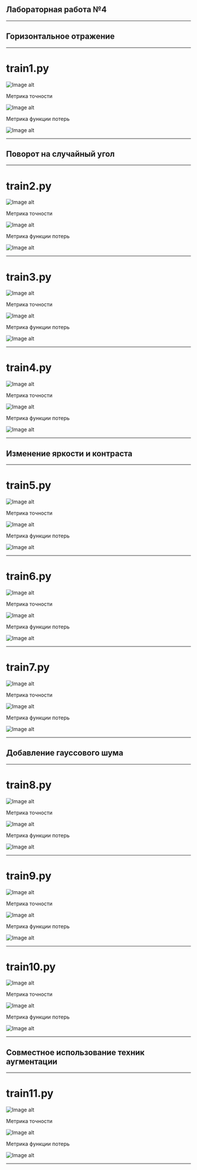 ## Лабораторная работа №4

---

## Горизонтальное отражение

---

# train1.py

![Image alt](https://github.com/TorbenkoEgor/SMOMI_Lab_3/blob/main/logs/lab4-1-p.png)

Метрика точности

![Image alt](https://github.com/TorbenkoEgor/SMOMI_Lab_3/blob/main/logs/lab4-1-1.png)

Метрика функции потерь

![Image alt](https://github.com/TorbenkoEgor/SMOMI_Lab_3/blob/main/logs/lab4-1-2.png)

---

## Поворот на случайный угол

---

# train2.py

![Image alt](https://github.com/TorbenkoEgor/SMOMI_Lab_3/blob/main/logs/lab4-2-p.png)

Метрика точности

![Image alt](https://github.com/TorbenkoEgor/SMOMI_Lab_3/blob/main/logs/lab4-2-1.png)

Метрика функции потерь

![Image alt](https://github.com/TorbenkoEgor/SMOMI_Lab_3/blob/main/logs/lab4-2-2.png)

---

# train3.py

![Image alt](https://github.com/TorbenkoEgor/SMOMI_Lab_3/blob/main/logs/lab4-3-p.png)

Метрика точности

![Image alt](https://github.com/TorbenkoEgor/SMOMI_Lab_3/blob/main/logs/lab4-3-1.png)

Метрика функции потерь

![Image alt](https://github.com/TorbenkoEgor/SMOMI_Lab_3/blob/main/logs/lab4-3-2.png)

---


# train4.py

![Image alt](https://github.com/TorbenkoEgor/SMOMI_Lab_3/blob/main/logs/lab4-4-p.png)

Метрика точности

![Image alt](https://github.com/TorbenkoEgor/SMOMI_Lab_3/blob/main/logs/lab4-4-1.png)

Метрика функции потерь

![Image alt](https://github.com/TorbenkoEgor/SMOMI_Lab_3/blob/main/logs/lab4-4-2.png)

---

## Изменение яркости и контраста

---

# train5.py

![Image alt](https://github.com/TorbenkoEgor/SMOMI_Lab_3/blob/main/logs/lab4-5-p.png)

Метрика точности

![Image alt](https://github.com/TorbenkoEgor/SMOMI_Lab_3/blob/main/logs/lab4-5-1.png)

Метрика функции потерь

![Image alt](https://github.com/TorbenkoEgor/SMOMI_Lab_3/blob/main/logs/lab4-5-2.png)

---

# train6.py

![Image alt](https://github.com/TorbenkoEgor/SMOMI_Lab_3/blob/main/logs/lab4-6-p.png)

Метрика точности

![Image alt](https://github.com/TorbenkoEgor/SMOMI_Lab_3/blob/main/logs/lab4-6-1.png)

Метрика функции потерь

![Image alt](https://github.com/TorbenkoEgor/SMOMI_Lab_3/blob/main/logs/lab4-6-2.png)

---

# train7.py

![Image alt](https://github.com/TorbenkoEgor/SMOMI_Lab_3/blob/main/logs/lab4-7-p.png)

Метрика точности

![Image alt](https://github.com/TorbenkoEgor/SMOMI_Lab_3/blob/main/logs/lab4-7-1.png)

Метрика функции потерь

![Image alt](https://github.com/TorbenkoEgor/SMOMI_Lab_3/blob/main/logs/lab4-7-2.png)

---

## Добавление гауссового шума

---

# train8.py

![Image alt](https://github.com/TorbenkoEgor/SMOMI_Lab_3/blob/main/logs/lab4-8-p.png)

Метрика точности

![Image alt](https://github.com/TorbenkoEgor/SMOMI_Lab_3/blob/main/logs/lab4-8-1.png)

Метрика функции потерь

![Image alt](https://github.com/TorbenkoEgor/SMOMI_Lab_3/blob/main/logs/lab4-8-2.png)


---

# train9.py

![Image alt](https://github.com/TorbenkoEgor/SMOMI_Lab_3/blob/main/logs/lab4-9-p.png)

Метрика точности

![Image alt](https://github.com/TorbenkoEgor/SMOMI_Lab_3/blob/main/logs/lab4-9-1.png)

Метрика функции потерь

![Image alt](https://github.com/TorbenkoEgor/SMOMI_Lab_3/blob/main/logs/lab4-9-2.png)

---

# train10.py

![Image alt](https://github.com/TorbenkoEgor/SMOMI_Lab_3/blob/main/logs/lab4-10-p.png)

Метрика точности

![Image alt](https://github.com/TorbenkoEgor/SMOMI_Lab_3/blob/main/logs/lab4-10-1.png)

Метрика функции потерь

![Image alt](https://github.com/TorbenkoEgor/SMOMI_Lab_3/blob/main/logs/lab4-10-2.png)

---

## Совместное использование техник аугментации

---

# train11.py

![Image alt](https://github.com/TorbenkoEgor/SMOMI_Lab_3/blob/main/logs/lab4-11-p.png)

Метрика точности

![Image alt](https://github.com/TorbenkoEgor/SMOMI_Lab_3/blob/main/logs/lab4-11-1.png)

Метрика функции потерь

![Image alt](https://github.com/TorbenkoEgor/SMOMI_Lab_3/blob/main/logs/lab4-11-2.png)

---
